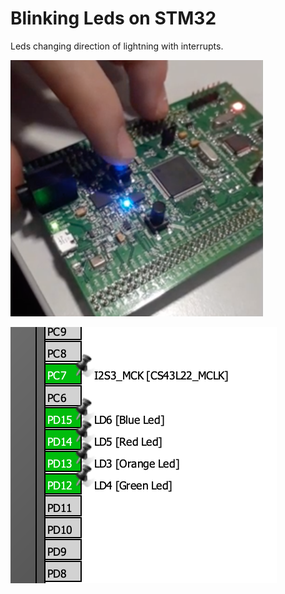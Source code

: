 # Blinking Leds on STM32

Leds changing direction of lightning with interrupts.

[![Watch the video](https://github.com/satl-it-e/Blinking_Leds_STM32/blob/master/video%20title.png)](https://www.youtube.com/watch?v=uhJj6fK6x08)

![picture alt](https://github.com/satl-it-e/Blinking_Leds_STM32/blob/master/Screen%20Shot%202018-12-06%20at%2015.03.41.png "Pins of leds")
